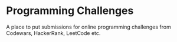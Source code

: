 # Programming Challenges
A place to put submissions for online programming challenges from Codewars, HackerRank, LeetCode etc.
